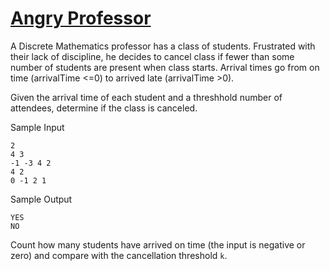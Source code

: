 # [Angry Professor](https://www.hackerrank.com/challenges/angry-professor/problem)

A Discrete Mathematics professor has a class of students. Frustrated with their lack of discipline, he decides to cancel class if fewer than some number of students are present when class starts. Arrival times go from on time (arrivalTime <=0) to arrived late (arrivalTime >0).

Given the arrival time of each student and a threshhold number of attendees, determine if the class is canceled.

Sample Input
```
2
4 3
-1 -3 4 2
4 2
0 -1 2 1
```

Sample Output
```
YES
NO
```

Count how many students have arrived on time (the input is negative or zero) and compare with the cancellation threshold ``k``.